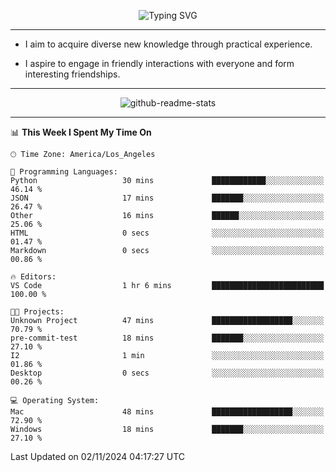 <p align="center">
  <img src="https://readme-typing-svg.demolab.com?font=Fira+Code&weight=500&size=32&duration=2500&pause=1600&center=true&vCenter=true&random=false&width=1024&height=64&lines=Hi+there+%F0%9F%91%8B;I'm+delighted+you+could+make+it+here+%F0%9F%8E%89;I'm+Harry%2C+a+college+student+still+finding+my+way" alt="Typing SVG" />
</p>


---


- I aim to acquire diverse new knowledge through practical experience.

- I aspire to engage in friendly interactions with everyone and form interesting friendships.


---


<p align="center">
  <img src="https://github-readme-stats.vercel.app/api?username=Harry-Jing&show_icons=true" alt="github-readme-stats"/>
</p>


---

<!--START_SECTION:waka-->
📊 **This Week I Spent My Time On** 

```text
🕑︎ Time Zone: America/Los_Angeles

💬 Programming Languages: 
Python                   30 mins             ████████████░░░░░░░░░░░░░   46.14 % 
JSON                     17 mins             ███████░░░░░░░░░░░░░░░░░░   26.47 % 
Other                    16 mins             ██████░░░░░░░░░░░░░░░░░░░   25.06 % 
HTML                     0 secs              ░░░░░░░░░░░░░░░░░░░░░░░░░   01.47 % 
Markdown                 0 secs              ░░░░░░░░░░░░░░░░░░░░░░░░░   00.86 % 

🔥 Editors: 
VS Code                  1 hr 6 mins         █████████████████████████   100.00 % 

🐱‍💻 Projects: 
Unknown Project          47 mins             ██████████████████░░░░░░░   70.79 % 
pre-commit-test          18 mins             ███████░░░░░░░░░░░░░░░░░░   27.10 % 
I2                       1 min               ░░░░░░░░░░░░░░░░░░░░░░░░░   01.86 % 
Desktop                  0 secs              ░░░░░░░░░░░░░░░░░░░░░░░░░   00.26 % 

💻 Operating System: 
Mac                      48 mins             ██████████████████░░░░░░░   72.90 % 
Windows                  18 mins             ███████░░░░░░░░░░░░░░░░░░   27.10 % 
```


 Last Updated on 02/11/2024 04:17:27 UTC
<!--END_SECTION:waka-->

